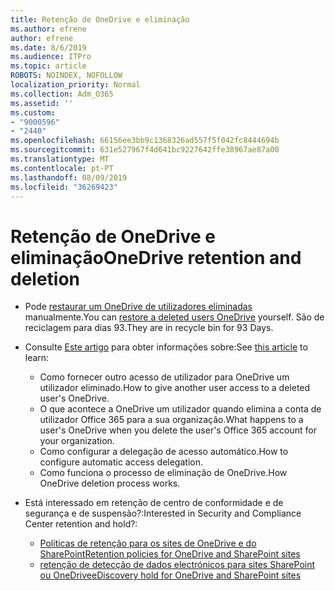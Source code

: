 ```yaml
---
title: Retenção de OneDrive e eliminação
ms.author: efrene
author: efrene
ms.date: 8/6/2019
ms.audience: ITPro
ms.topic: article
ROBOTS: NOINDEX, NOFOLLOW
localization_priority: Normal
ms.collection: Adm_O365
ms.assetid: ''
ms.custom:
- "9000596"
- "2440"
ms.openlocfilehash: 66156ee3bb9c1368326ad557f5f042fc8444694b
ms.sourcegitcommit: 631e527967f4d641bc9227642ffe38967ae87a00
ms.translationtype: MT
ms.contentlocale: pt-PT
ms.lasthandoff: 08/09/2019
ms.locfileid: "36269423"
---
```

# <a name="onedrive-retention-and-deletion"></a><span data-ttu-id="03e86-102">Retenção de OneDrive e eliminação</span><span class="sxs-lookup"><span data-stu-id="03e86-102">OneDrive retention and deletion</span></span>

- <span data-ttu-id="03e86-103">Pode [restaurar um OneDrive de utilizadores eliminadas](https://docs.microsoft.com/onedrive/restore-deleted-onedrive) manualmente.</span><span class="sxs-lookup"><span data-stu-id="03e86-103">You can [restore a deleted users OneDrive](https://docs.microsoft.com/onedrive/restore-deleted-onedrive) yourself.</span></span> <span data-ttu-id="03e86-104">São de reciclagem para dias 93.</span><span class="sxs-lookup"><span data-stu-id="03e86-104">They are in recycle bin for 93 Days.</span></span> 

- <span data-ttu-id="03e86-105">Consulte [Este artigo](https://docs.microsoft.com/onedrive/restore-deleted-onedrive) para obter informações sobre:</span><span class="sxs-lookup"><span data-stu-id="03e86-105">See [this article](https://docs.microsoft.com/onedrive/restore-deleted-onedrive) to learn:</span></span>
    - <span data-ttu-id="03e86-106">Como fornecer outro acesso de utilizador para OneDrive um utilizador eliminado.</span><span class="sxs-lookup"><span data-stu-id="03e86-106">How to give another user access to a deleted user's OneDrive.</span></span>
    - <span data-ttu-id="03e86-107">O que acontece a OneDrive um utilizador quando elimina a conta de utilizador Office 365 para a sua organização.</span><span class="sxs-lookup"><span data-stu-id="03e86-107">What happens to a user's OneDrive when you delete the user's Office 365 account for your organization.</span></span>
    - <span data-ttu-id="03e86-108">Como configurar a delegação de acesso automático.</span><span class="sxs-lookup"><span data-stu-id="03e86-108">How to configure automatic access delegation.</span></span>
    - <span data-ttu-id="03e86-109">Como funciona o processo de eliminação de OneDrive.</span><span class="sxs-lookup"><span data-stu-id="03e86-109">How OneDrive deletion process works.</span></span>

- <span data-ttu-id="03e86-110">Está interessado em retenção de centro de conformidade e de segurança e de suspensão?:</span><span class="sxs-lookup"><span data-stu-id="03e86-110">Interested in Security and Compliance Center retention and hold?:</span></span>
    - [<span data-ttu-id="03e86-111">Políticas de retenção para os sites de OneDrive e do SharePoint</span><span class="sxs-lookup"><span data-stu-id="03e86-111">Retention policies for OneDrive and SharePoint sites</span></span>](https://docs.microsoft.com/office365/securitycompliance/retention-policies?redirectSourcePath=%252farticle%252f5e377752-700d-4870-9b6d-12bfc12d2423#content-in-onedrive-accounts-and-sharepoint-sites)
    - [<span data-ttu-id="03e86-112">retenção de detecção de dados electrónicos para sites SharePoint ou OneDrive</span><span class="sxs-lookup"><span data-stu-id="03e86-112">eDiscovery hold for OneDrive and SharePoint sites</span></span>](https://docs.microsoft.com/office365/securitycompliance/ediscovery-cases#step-4-place-content-locations-on-hold)



